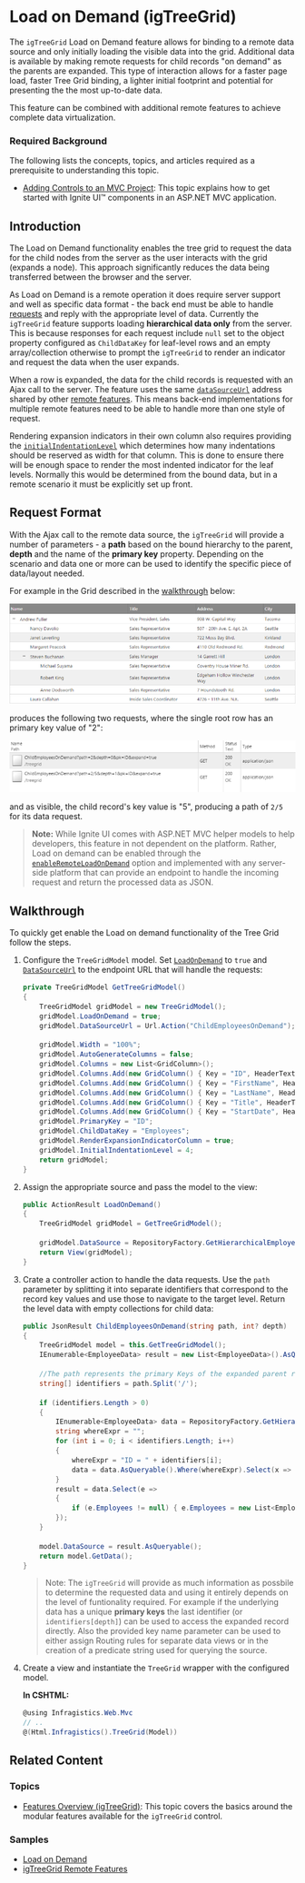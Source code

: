 ﻿<!--
|metadata|
{
    "fileName": "igtreegrid-load-on-demand",
    "controlName": ["igTreeGrid"],
    "tags": ["Grids", "MVC", "Virtualization"]
}
|metadata|
-->

# Load on Demand (igTreeGrid)

The `igTreeGrid` Load on Demand feature allows for binding to a remote data source and only initially loading the visible data into the grid. Additional data is available by  making remote requests for child records "on demand" as the parents are expanded. This type of interaction allows for a faster page load, faster Tree Grid binding, a lighter initial footprint and potential for presenting the the most up-to-date data.

This feature can be combined with additional remote features to achieve complete data virtualization.


### Required Background

The following lists the concepts, topics, and articles required as a prerequisite to understanding this topic.

- [Adding Controls to an MVC Project](Adding-NetAdvantage-Controls-to-an-MVC-Project.html): This topic explains how to get started with Ignite UI™ components in an ASP.NET MVC application.


## Introduction

The Load on Demand functionality enables the tree grid to request the data for the child nodes from the server as the user interacts with the grid (expands a node). This approach significantly reduces the data being transferred between the browser and the server.

As Load on Demand is a remote operation it does require server support and well as specific data format - the back end must be able to handle [requests](#request-format) and reply with the appropriate level of data. Currently the `igTreeGrid` feature supports loading **hierarchical data only** from the server. This is because responses for each request include `null` set to the object property configured as `ChildDataKey` for leaf-level rows and an empty array/collection otherwise to prompt the `igTreeGrid` to render an indicator and request the data when the user expands.

When a row is expanded, the data for the child records is requested with an Ajax call to the server. The feature uses the same [`dataSourceUrl`](%%jQueryApiUrl%%/ui.igtreegrid#options:dataSourceUrl) address shared by other [remote features](igTreeGrid-Remote-Features.html). This means back-end implementations for multiple remote features need to be able to handle more than one style of request.

Rendering expansion indicators in their own column also requires providing the [`initialIndentationLevel`](%%jQueryApiUrl%%/ui.igtreegrid#options:initialIndentationLevel) which determines how many indentations should be reserved as width for that column. This is done to ensure there will be enough space to render the most indented indicator for the leaf levels. Normally this would be determined from the bound data, but in a remote scenario it must be explicitly set up front.

## <a id="request-format"></a> Request Format

With the Ajax call to the remote data source, the `igTreeGrid` will provide a number of parameters - a **path** based on the bound hierarchy to the parent, **depth** and the name of the **primary key** property. Depending on the scenario and data one or more can be used to identify the specific piece of data/layout needed.

For example in the Grid described in the [walkthrough](#walkthrough) below:

![](images/igtreegrid-load-on-demand.png "igTreeGrid with Load on Demand")

produces the following two requests, where the single root row has an primary key value of "2":

![](images/igtreegrid-load-on-demand-requests.png "igTreeGrid with Load on Demand requests")  

and as visible, the child record's key value is "5", producing a path of `2/5` for its data request.

> **Note:** While Ignite UI comes with ASP.NET MVC helper models to help developers, this feature in not dependent on the platform. Rather, Load on demand can be enabled through the [`enableRemoteLoadOnDemand`](%%jQueryApiUrl%%/ui.igtreegrid#options:enableRemoteLoadOnDemand) option and implemented with any server-side platform that can provide an endpoint to handle the incoming request and return the processed data as JSON.

## <a id="walkthrough"></a> Walkthrough

To quickly get enable the Load on demand functionality of the Tree Grid follow the steps.

1. Configure the `TreeGridModel` model. Set [`LoadOnDemand`](Infragistics.Web.Mvc~Infragistics.Web.Mvc.TreeGridModel~LoadOnDemand.html) to `true` and [`DataSourceUrl`](Infragistics.Web.Mvc~Infragistics.Web.Mvc.GridModel~DataSourceUrl.html) to the endpoint URL that will handle the requests:

	```csharp
	private TreeGridModel GetTreeGridModel()
	{
		TreeGridModel gridModel = new TreeGridModel();
		gridModel.LoadOnDemand = true;
		gridModel.DataSourceUrl = Url.Action("ChildEmployeesOnDemand");

		gridModel.Width = "100%";
		gridModel.AutoGenerateColumns = false;
		gridModel.Columns = new List<GridColumn>();
		gridModel.Columns.Add(new GridColumn() { Key = "ID", HeaderText = "ID", DataType = "number", Width = "10%", Hidden = true });
		gridModel.Columns.Add(new GridColumn() { Key = "FirstName", HeaderText = "First Name", DataType = "string", Width = "25%" });
		gridModel.Columns.Add(new GridColumn() { Key = "LastName", HeaderText = "Last Name", DataType = "string", Width = "25%" });
		gridModel.Columns.Add(new GridColumn() { Key = "Title", HeaderText = "Title", DataType = "string", Width = "30%" });
		gridModel.Columns.Add(new GridColumn() { Key = "StartDate", HeaderText = "Start Date", DataType = "date", Width = "15%" });
		gridModel.PrimaryKey = "ID";
		gridModel.ChildDataKey = "Employees";
		gridModel.RenderExpansionIndicatorColumn = true;
		gridModel.InitialIndentationLevel = 4;
		return gridModel;
	}
	```
2. Assign the appropriate source and pass the model to the view:

	```csharp
	public ActionResult LoadOnDemand()
	{
		TreeGridModel gridModel = GetTreeGridModel();

        gridModel.DataSource = RepositoryFactory.GetHierarchicalEmployeeData().AsQueryable();
		return View(gridModel);
	}
	```
3. Crate a controller action to handle the data requests. Use the `path` parameter by splitting it into separate identifiers that correspond to the record key values and use those to navigate to the target level. Return the level data with empty collections for child data:

	```csharp
	public JsonResult ChildEmployeesOnDemand(string path, int? depth)
    {
        TreeGridModel model = this.GetTreeGridModel();
        IEnumerable<EmployeeData> result = new List<EmployeeData>().AsQueryable();

        //The path represents the primary Keys of the expanded parent rows separated with a slash up to the currently expanded row.
        string[] identifiers = path.Split('/');

        if (identifiers.Length > 0)
        {
            IEnumerable<EmployeeData> data = RepositoryFactory.GetHierarchicalEmployeeData();
            string whereExpr = "";
            for (int i = 0; i < identifiers.Length; i++)
            {
                whereExpr = "ID = " + identifiers[i];
                data = data.AsQueryable().Where(whereExpr).Select(x => x.Employees).FirstOrDefault();
            }
            result = data.Select(e =>
            {
                if (e.Employees != null) { e.Employees = new List<EmployeeData>(); } return e;
            });
        }

        model.DataSource = result.AsQueryable();
        return model.GetData();
    }
	```
	> Note: The `igTreeGrid` will provide as much information as possbile to determine the requested data and using it entirely depends on the level of funtionality required. For example if the underlying data has a unique **primary keys** the last identifier (or `identifiers[depth]`) can be used to access the expanded record directly. Also the provided key name parameter can be used to either assign Routing rules for separate data views or in the creation of a predicate string used for querying the source.

4. Create a view and instantiate the `TreeGrid` wrapper with the configured model.

	**In CSHTML:**
	```csharp
	@using Infragistics.Web.Mvc
	// ..
	@(Html.Infragistics().TreeGrid(Model))
	```

## <a id="related-content"></a> Related Content

### <a id="topics"></a> Topics
-   [Features Overview (igTreeGrid)](igTreeGrid-Features-Overview.html): This topic covers the basics around the modular features available for the `igTreeGrid` control.

### <a id="samples"></a> Samples
- [Load on Demand](%%SamplesUrl%%/tree-grid/load-on-demand)
- [igTreeGrid Remote Features](%%SamplesUrl%%/tree-grid/overview)
